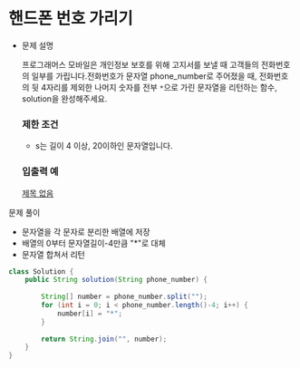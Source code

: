 # 핸드폰 번호 가리기



- 문제 설명

  프로그래머스 모바일은 개인정보 보호를 위해 고지서를 보낼 때 고객들의 전화번호의 일부를 가립니다.전화번호가 문자열 phone_number로 주어졌을 때, 전화번호의 뒷 4자리를 제외한 나머지 숫자를 전부 `*`으로 가린 문자열을 리턴하는 함수, solution을 완성해주세요.

  ### 제한 조건

  - s는 길이 4 이상, 20이하인 문자열입니다.

  ### 입출력 예

  [제목 없음](https://www.notion.so/67fe9d8cf8524b4eb5006806646e9e52)

문제 풀이

- 문자열을 각 문자로 분리한 배열에 저장
- 배열의 0부터 문자열길이-4만큼 "*"로 대체
- 문자열 합쳐서 리턴

```java
class Solution {
    public String solution(String phone_number) {
        
        String[] number = phone_number.split("");
        for (int i = 0; i < phone_number.length()-4; i++) {
            number[i] = "*";
        }
            
        return String.join("", number);
    }
}
```

